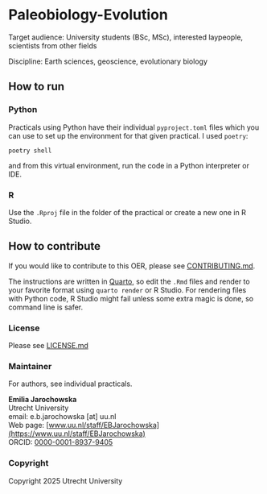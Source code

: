 # Paleobiology-Evolution

Target audience: University students (BSc, MSc), interested laypeople, scientists from other fields

Discipline: Earth sciences, geoscience, evolutionary biology

## How to run

### Python

Practicals using Python have their individual `pyproject.toml` files which you can use to set up the environment for that given practical. I used `poetry`:

```shell
poetry shell
```

and from this virtual environment, run the code in a Python interpreter or IDE. 

### R

Use the `.Rproj` file in the folder of the practical or create a new one in R Studio.

## How to contribute 

If you would like to contribute to this OER, please see [CONTRIBUTING.md](CONTRIBUTING.md).

The instructions are written in [Quarto](https://quarto.org/), so edit the `.Rmd` files and render to your favorite format using `quarto render` or R Studio. For rendering files with Python code, R Studio might fail unless some extra magic is done, so command line is safer.

### License

Please see [LICENSE.md](LICENSE.md)

### Maintainer

For authors, see individual practicals.

__Emilia Jarochowska__  
Utrecht University  
email: e.b.jarochowska [at] uu.nl  
Web page: [www.uu.nl/staff/EBJarochowska](https://www.uu.nl/staff/EBJarochowska)  
ORCID: [0000-0001-8937-9405](https://orcid.org/0000-0001-8937-9405)

### Copyright

Copyright 2025 Utrecht University
